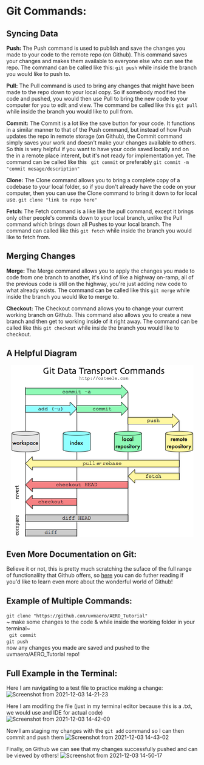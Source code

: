 # Git Commands:

## Syncing Data

**Push:**
The Push command is used to publish and save the changes you made to your code to the remote repo (on Github). This command saves your changes and makes them available to everyone else who can see the repo. The command can be called like this: ```git push``` while inside the branch you would like to push to. <br />

**Pull:**
The Pull command is used to bring any changes that might have been made to the repo down to your local copy. So if somebody modified the code and pushed, you would then use Pull to bring the new code to your computer for you to edit and view. The command be called like this ```git pull``` while inside the branch you would like to pull from. <br />

**Commit:**
The Commit is a lot like the save button for your code. It functions in a similar manner to that of the Push command, but instead of how Push updates the repo in remote storage (on Github), the Commit command simply saves your work and doesn't make your changes available to others. So this is very helpful if you want to have your code saved locally and on the in a remote place interent, but it's not ready for implementation yet. The command can be called like this ``` git commit``` or preferably ```git commit -m "commit mesage/description"```<br />

**Clone:**
The Clone command allows you to bring a complete copy of a codebase to your local folder, so if you don't already have the code on your computer, then you can use the Clone command to bring it down to for local use. ```git clone "link to repo here"```<br />

**Fetch:**
The Fetch command is a like like the pull command, except it brings only other people's commits down to your local branch, unlike the Pull command which brings down all Pushes to your local branch. The command can called like this ```git fetch``` while inside the branch you would like to fetch from. <br />

## Merging Changes

**Merge:**
The Merge command allows you to apply the changes you made to code from one branch to another, it's kind of like a highway on-ramp, all of the previous code is still on the highway, you're just adding new code to what already exists. The command can be called like this ```git merge``` while inside the branch you would like to merge to. <br />

**Checkout:**
The Checkout command allows you to change your current working branch on Github. This command also allows you to create a new branch and then get to working inside of it right away. The command can be called like this ```git checkout``` while inside the branch you would like to checkout.<br />


## A Helpful Diagram
<p align="center">
  <img src="https://github.com/uvmaero/AERO_Tutorial/blob/main/git-commands.png" />
</p>

## Even More Documentation on Git:
Believe it or not, this is pretty much scratching the suface of the full range of functionalilty that Github offers, so [here](https://docs.github.com/en) you can do futher reading if you'd like to learn even more about the wonderful world of Github!


## Example of Multiple Commands:
```git clone "https://github.com/uvmaero/AERO_Tutorial"``` <br />
~ make some changes to the code  & while inside the working folder in your terminal~ <br />
``` git commit``` <br />
```git push```<br />
now any changes you made are saved and pushed to the uvmaero/AERO_Tutorial repo!<br />

## Full Example in the Terminal:
Here I am navigating to a test file to practice making a change:
![Screenshot from 2021-12-03 14-21-23](https://user-images.githubusercontent.com/38026244/144663758-0a2748cf-8b6e-4a23-8316-86fe453f7af0.png)
<br />

Here I am modifing the file (just in my terminal editor because this is a .txt, we would use and IDE for actual code)
![Screenshot from 2021-12-03 14-42-00](https://user-images.githubusercontent.com/38026244/144663878-1b54b370-c8b1-4216-bc96-182d0f884988.png)
<br />

Now I am staging my changes with the ```git add``` command so I can then commit and push them
![Screenshot from 2021-12-03 14-43-02](https://user-images.githubusercontent.com/38026244/144663977-009cce65-9cc8-48bf-bf93-284e147d05a6.png)
<br />

Finally, on Github we can see that my changes successfully pushed and can be viewed by others!
![Screenshot from 2021-12-03 14-50-17](https://user-images.githubusercontent.com/38026244/144664314-4c01a204-669f-4b2a-8e0f-9c6b5b165cfe.png)





